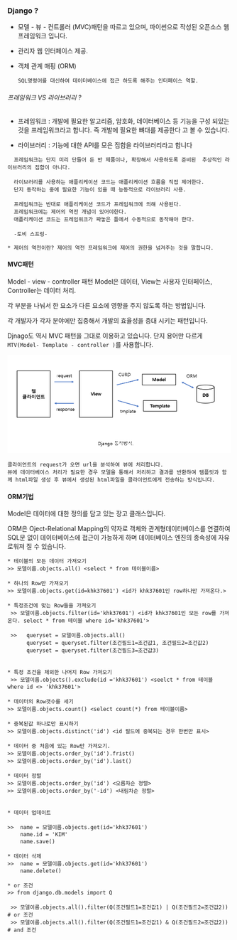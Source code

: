 ### Django ?

* 모델 - 뷰 - 컨트롤러 (MVC)패턴을 따르고 있으며, 파이썬으로 작성된 오픈소스 웹 프레임워크 입니다.

* 관리자 웹 인터페이스 제공.

* 객체 관계 매핑 (ORM) 
      
      SQL명령어를 대신하여 데이터베이스에 접근 하도록 해주는 인터페이스 역할.
      
 
 
###### 프레임워크 VS 라이브러리 ? 
 
  * 프레임워크 : 개발에 필요한 알고리즘, 암호화, 데이터베이스 등 기능을 구성 되있는 것을 프레임워크라고 합니다. 즉 개발에 필요한 뼈대를 제공한다     고 볼 수 있습니다. 
   
   
   * 라이브러리 : 기능에 대한 API를 모은 집합을 라이브러리라고 합니다
  
   ```
     프레임워크는 단지 미리 단들어 둔 반 제품이나, 확장해서 사용하도록 준비된  추상적인 라이브러리의 집합이 아니다.
     
     라이브러리를 사용하는 애플리케이션 코드는 애플리케이션 흐름을 직접 제어한다.
     단지 동작하는 중에 필요한 기능이 있을 때 능동적으로 라이브러리 사용.
     
     프레임워크는 반대로 애플리케이션 코드가 프레임워크에 의해 사용된다.
     프레임워크에는 제어의 역전 개념이 있어야한다.
     애플리케이션 코드는 프레임워크가 짜놓은 틀에서 수동적으로 동작해야 한다.
     
     -토비 스프링-
   ```
   
    * 제어의 역전이란? 제어의 역전 프레임워크에 제어의 권한을 넘겨주는 것을 말합니다.
   
   
#### MVC패턴

Model - view - controller 패턴 Model은 데이터, View는 사용자 인터페이스, Controller는 데이터 처리. 

각 부분을 나눠서 한 요소가 다른 요소에 영향을 주지 않도록 하는 방법입니다.

각 개발자가 각자 분야에만 집중해서 개발의 효율성을 증대 시키는 패턴입니다.

Djnago도 역시 MVC 패턴을 그대로 이용하고 있습니다. 단지 용어만 다르게 ```MTV(Model- Template - controller )```를 사용합니다. 

![](https://github.com/khk37601/Django/blob/master/Django_%EC%9D%B4%EB%AF%B8%EC%A7%80/Django_API.PNG)
```
클라이언트의 request가 오면 url을 분석하여 뷰에 처리합니다.
뷰에 데이터베이스 처리가 필요한 경우 모델을 통해서 처리하고 결과를 반환하여 템플릿과 함께 html파일 생성 후 뷰에서 생성된 html파일을 클라이언트에게 전송하는 방식입니다.
````

#### ORM기법

Model은 데이터에 대한 정의를 담고 있는 장고 클래스입니다. 

ORM은 Oject-Relational Mapping의 약자로 객체와 관계형데이터베이스를 연결하여 SQL문 없이 데이터베이스에 접근이 가능하게 하며 데이터베이스 엔진의 종속성에 자유로워져 질 수 있습니다.

```
* 테이블의 모든 데이터 가져오기
>> 모델이름.objects.all() <select * from 테이블이름> 

* 하나의 Row만 가져오기
>> 모델이름.objects.get(id=khk37601') <id가 khk37601인 row하나만 가져온다.>
 
* 특정조건에 맞는 Row들을 가져오기 
 >> 모델이름.objects.filter(id='khk37601') <id가 khk37601인 모든 row를 가져온다. select * from 테이블 where id='khk37601'>
 
 >>   queryset = 모델이름.objects.all()
      queryset = queryset.filter(조건필드1=조건값1, 조건필드2=조건값2)    
      queryset = queryset.filter(조건필드3=조건값3)

 
* 특정 조건을 제외한 나머지 Row 가져오기
 >> 모델이름.objects().exclude(id ='khk37601') <seelct * from 테이블 where id <> 'khk37601'>  

* 데이터의 Row갯수를 세기
>> 모델이름.objects.count() <select count(*) from 테이블이름>

* 중복된값 하나로만 표시하기
>> 모델이름.objects.distinct('id') <id 필드에 중복되는 경우 한번만 표시>

* 데이터 중 처음에 있는 Row만 가져오기.
>> 모델이름.objects.order_by('id').frist()
>> 모델이름.objects.order_by('id').last()

* 데이터 정렬
>> 모델이름.objects.order_by('id') <오름차순 정렬>
>> 모델이름.objects.order_by('-id') <내림차순 정렬>
 
 
* 데이터 업데이트

>>  name = 모델이름.objects.get(id='khk37601')
    name.id = 'KIM'
    name.save()

* 데이터 삭제
>>  name = 모델이름.objects.get(id='khk37601')
    name.delete()

* or 조건
>> from django.db.models import Q

 >> 모델이름.objects.all().filter(Q(조건필드1=조건값1) | Q(조건필드2=조건값2)) # or 조건 
 >> 모델이름.objects.all().filter(Q(조건필드1=조건값1) & Q(조건필드2=조건값2)) # and 조건

```

